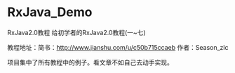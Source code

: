 # RxJava_Demo
RxJava2.0教程
给初学者的RxJava2.0教程(一~七)

教程地址：简书：http://www.jianshu.com/u/c50b715ccaeb
作者：Season_zlc

项目集中了所有教程中的例子。看文章不如自己去动手实现。